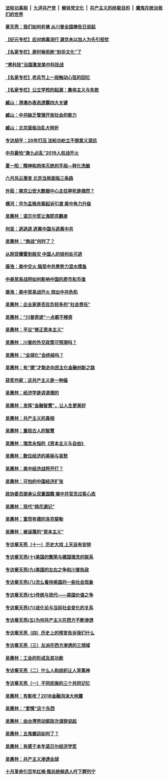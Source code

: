 ####  [法轮功真相](../../../../basic/blob/master/README.md?t=07080102) &nbsp;|&nbsp; [九评共产党](../../../../9ping.md/blob/master/README.md?t=07080102) &nbsp;|&nbsp; [解体党文化](../../../../jtdwh.md/blob/master/README.md?t=07080102)  &nbsp;|&nbsp; [共产主义的终极目的](../../../../gczydzjmd.md/blob/master/README.md?t=07080102) &nbsp;|&nbsp; [魔鬼在统治我们的世界](../../../../mgztzwmdsj.md/blob/master/README.md?t=07080102) 

#### [章天亮：我们如何祈祷 从川普全国祷告日说起](../pages/nsc423/n11944627.md?t=07080102) 

#### [【纪元专栏】应对病毒流行 渥京未以加人为先引担忧](../pages/nsc423/n11875714.md?t=07080102) 

#### [【名家专栏】是时候拒绝“封杀文化”了](../pages/nsc423/n11814093.md?t=07080102) 

#### [“黑科技”治国激发美中科技战](../pages/nsc423/n11638056.md?t=07080102) 

#### [【名家专栏】老兵节上一段触动心弦的回忆](../pages/nsc423/n11646016.md?t=07080102) 

#### [【名家专栏】公立学校的起源：集体主义与失败](../pages/nsc423/n11601833.md?t=07080102) 

#### [臧山：港澳办表态透露四大关键](../pages/nsc423/n11421628.md?t=07080102) 

#### [臧山：中共缺乏管理开放社会的能力](../pages/nsc423/n11407457.md?t=07080102) 

#### [臧山：北京面临治乱大转折](../pages/nsc423/n11406895.md?t=07080102) 

#### [专访胡平：20年打压 法轮功屹立不倒意义深远](../pages/nsc423/n11398800.md?t=07080102) 

#### [中共最怕“逢九必乱”2019人权战开火](../pages/nsc423/n11385248.md?t=07080102) 

#### [夏一阳：精神和肉体灭绝的手段—转化洗脑](../pages/nsc423/n11368250.md?t=07080102) 

#### [六月风云激变 北京当局面临三条路](../pages/nsc423/n11313668.md?t=07080102) 

#### [许茹：南京公安大数据中心主任猝死是偶然？](../pages/nsc423/n11064744.md?t=07080102) 

#### [横河：华为孟晚舟案起诉引渡 美中角力升级](../pages/nsc423/n11027230.md?t=07080102) 

#### [吴惠林：诺贝尔奖让海耶克翻身](../pages/nsc423/n10890049.md?t=07080102) 

#### [何坚：逃逃逃 逃离中国与逃离中共](../pages/nsc423/n10592891.md?t=07080102) 

#### [吴惠林：“商战”何时了？](../pages/nsc423/n10573558.md?t=07080102) 

#### [从网贷爆雷到股灾 中国人的钱何处可逃](../pages/nsc423/n10572800.md?t=07080102) 

#### [唐浩：美中交火 隐现中共黑势力混水摸鱼](../pages/nsc423/n10544040.md?t=07080102) 

#### [中美贸易战将如何影响中国的房市和币值](../pages/nsc423/n10543697.md?t=07080102) 

#### [唐浩：美中贸易战开火 烧出中共危机](../pages/nsc423/n10540126.md?t=07080102) 

#### [吴惠林：企业家是否应负较多的“社会责任”](../pages/nsc423/n10535022.md?t=07080102) 

#### [吴惠林：“川普奇迹”一点都不稀奇](../pages/nsc423/n10512808.md?t=07080102) 

#### [吴惠林：平议“修正资本主义”](../pages/nsc423/n10495724.md?t=07080102) 

#### [吴惠林：川普的外交政策可预测吗？](../pages/nsc423/n10462387.md?t=07080102) 

#### [吴惠林：“全球化”会终结吗？](../pages/nsc423/n10452838.md?t=07080102) 

#### [吴惠林：有“德”才能走向民主化金融创新之路](../pages/nsc423/n10432292.md?t=07080102) 

#### [获奖作家：这共产主义是一种癌](../pages/nsc423/n10431541.md?t=07080102) 

#### [吴惠林：经济学是讲道德的](../pages/nsc423/n10398014.md?t=07080102) 

#### [吴惠林：发挥“金融智慧”，让人生更美好](../pages/nsc423/n10375019.md?t=07080102) 

#### [吴惠林：共产主义的真相](../pages/nsc423/n10351394.md?t=07080102) 

#### [吴惠林：重拾古人的智慧](../pages/nsc423/n10337691.md?t=07080102) 

#### [吴惠林：理念永恒的《资本主义与自由》](../pages/nsc423/n10316274.md?t=07080102) 

#### [吴惠林：数位经济的美丽与哀愁](../pages/nsc423/n10292946.md?t=07080102) 

#### [吴惠林：美中经济战将开打？](../pages/nsc423/n10258825.md?t=07080102) 

#### [吴惠林：可怕的中国经济扩张](../pages/nsc423/n10219147.md?t=07080102) 

#### [政协委员提承认双重国籍 揭中共官员过客心态](../pages/nsc423/n10208809.md?t=07080102) 

#### [吴惠林：现代“桃花源记”](../pages/nsc423/n10185234.md?t=07080102) 

#### [吴惠林：富而有德的洛克斐勒](../pages/nsc423/n10142264.md?t=07080102) 

#### [吴惠林：被诬蔑的“资本主义”](../pages/nsc423/n10124816.md?t=07080102) 

#### [专访章天亮（十一）历史大戏 上天自有安排](../pages/nsc423/n10094905.md?t=07080102) 

#### [专访章天亮(十)美国的繁荣与建国理念的联系](../pages/nsc423/n10094899.md?t=07080102) 

#### [专访章天亮(九)美国的左右之争和川普执政](../pages/nsc423/n10094889.md?t=07080102) 

#### [专访章天亮(八)怎么看待美国的一些社会现象](../pages/nsc423/n10094857.md?t=07080102) 

#### [专访章天亮(七)传统与现代——美国价值之争](../pages/nsc423/n10093140.md?t=07080102) 

#### [专访章天亮(六)进化论与当前社会变化的关系](../pages/nsc423/n10092036.md?t=07080102) 

#### [专访章天亮(五)为何共产主义在西方不断渗透](../pages/nsc423/n10083620.md?t=07080102) 

#### [专访章天亮（四）历史上的预言告诉我们什么](../pages/nsc423/n10083606.md?t=07080102) 

#### [专访章天亮（三）左派在西方渗透的三领域](../pages/nsc423/n10081115.md?t=07080102) 

#### [吴惠林：工会的形成及其功能](../pages/nsc423/n10080633.md?t=07080102) 

#### [专访章天亮（二）什么人和组织让人背离神](../pages/nsc423/n10076637.md?t=07080102) 

#### [专访章天亮（一）不同民族的三个共同记忆](../pages/nsc423/n10074188.md?t=07080102) 

#### [吴惠林：有影呒？2018金融泡沫大地震](../pages/nsc423/n10040534.md?t=07080102) 

#### [吴惠林：“爱情”这个东西](../pages/nsc423/n10019423.md?t=07080102) 

#### [吴惠林：由台湾劳动部政次请辞说起](../pages/nsc423/n9979679.md?t=07080102) 

#### [吴惠林：五鬼搬运如何了？](../pages/nsc423/n9925338.md?t=07080102) 

#### [吴惠林：有感于本年诺贝尔经济学奖](../pages/nsc423/n9871883.md?t=07080102) 

#### [吴惠林：共产主义渗透全球](../pages/nsc423/n9812748.md?t=07080102) 

#### [十月革命引百年红祸 俄总统候选人吁下葬列宁](../pages/nsc423/n9810182.md?t=07080102) 

